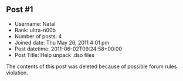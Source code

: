 ## Post #1
- Username: Natal
- Rank: ultra-n00b
- Number of posts: 4
- Joined date: Thu May 26, 2011 4:01 pm
- Post datetime: 2011-06-02T09:24:58+00:00
- Post Title: Help unpack .dso files

The contents of this post was deleted because of possible forum rules violation.
